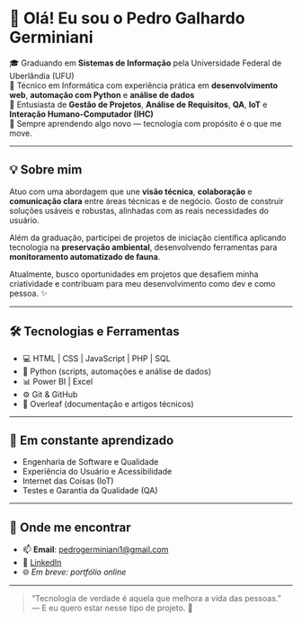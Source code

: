 # 👋 Olá! Eu sou o Pedro Galhardo Germiniani

🎓 Graduando em **Sistemas de Informação** pela Universidade Federal de Uberlândia (UFU)  
🔧 Técnico em Informática com experiência prática em **desenvolvimento web**, **automação com Python** e **análise de dados**  
🚀 Entusiasta de **Gestão de Projetos**, **Análise de Requisitos**, **QA**, **IoT** e **Interação Humano-Computador (IHC)**  
🌱 Sempre aprendendo algo novo — tecnologia com propósito é o que me move.

---

## 💡 Sobre mim

Atuo com uma abordagem que une **visão técnica**, **colaboração** e **comunicação clara** entre áreas técnicas e de negócio. Gosto de construir soluções usáveis e robustas, alinhadas com as reais necessidades do usuário.

Além da graduação, participei de projetos de iniciação científica aplicando tecnologia na **preservação ambiental**, desenvolvendo ferramentas para **monitoramento automatizado de fauna**.

Atualmente, busco oportunidades em projetos que desafiem minha criatividade e contribuam para meu desenvolvimento como dev e como pessoa. ✨

---

## 🛠️ Tecnologias e Ferramentas

- 💻 HTML | CSS | JavaScript | PHP | SQL  
- 🐍 Python (scripts, automações e análise de dados)  
- 📊 Power BI | Excel  
- ⚙️ Git & GitHub  
- 📄 Overleaf (documentação e artigos técnicos)

---

## 🧠 Em constante aprendizado

- Engenharia de Software e Qualidade
- Experiência do Usuário e Acessibilidade
- Internet das Coisas (IoT)
- Testes e Garantia da Qualidade (QA)

---

## 🔗 Onde me encontrar

- 📫 **Email**: pedrogerminiani1@gmail.com  
- 💼 [LinkedIn](https://www.linkedin.com/in/pedro-galhardo-20789027b)  
- 🌐 *Em breve: portfólio online*

---

> “Tecnologia de verdade é aquela que melhora a vida das pessoas.”  
> — E eu quero estar nesse tipo de projeto. 🚀

